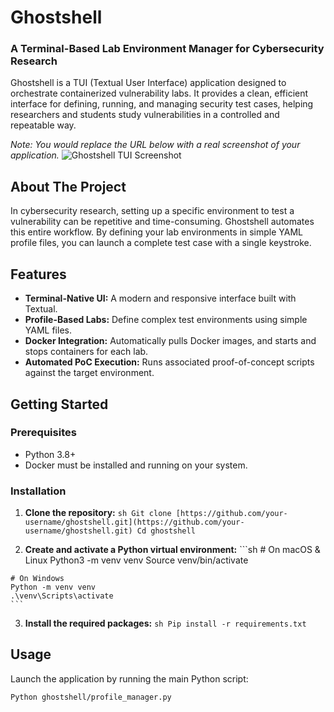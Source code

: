 # Ghostshell

### A Terminal-Based Lab Environment Manager for Cybersecurity Research

Ghostshell is a TUI (Textual User Interface) application designed to orchestrate containerized vulnerability labs. It provides a clean, efficient interface for defining, running, and managing security test cases, helping researchers and students study vulnerabilities in a controlled and repeatable way.

*Note: You would replace the URL below with a real screenshot of your application.*
![Ghostshell TUI Screenshot](https://user-images.githubusercontent.com/your-username/your-repo/assets/ghostshell_screenshot.png)

## About The Project

In cybersecurity research, setting up a specific environment to test a vulnerability can be repetitive and time-consuming. Ghostshell automates this entire workflow. By defining your lab environments in simple YAML profile files, you can launch a complete test case with a single keystroke.

## Features

* **Terminal-Native UI:** A modern and responsive interface built with Textual.
* **Profile-Based Labs:** Define complex test environments using simple YAML files.
* **Docker Integration:** Automatically pulls Docker images, and starts and stops containers for each lab.
* **Automated PoC Execution:** Runs associated proof-of-concept scripts against the target environment.

## Getting Started

### Prerequisites

* Python 3.8+
* Docker must be installed and running on your system.

### Installation

1.	 **Clone the repository:**
    ```sh
    Git clone [https://github.com/your-username/ghostshell.git](https://github.com/your-username/ghostshell.git)
    Cd ghostshell
    ```

2.	 **Create and activate a Python virtual environment:**
    ```sh
    # On macOS & Linux
    Python3 -m venv venv
    Source venv/bin/activate

    # On Windows
    Python -m venv venv
    .\venv\Scripts\activate
    ```

3.	 **Install the required packages:**
    ```sh
    Pip install -r requirements.txt
    ```

## Usage

Launch the application by running the main Python script:

```sh
Python ghostshell/profile_manager.py

